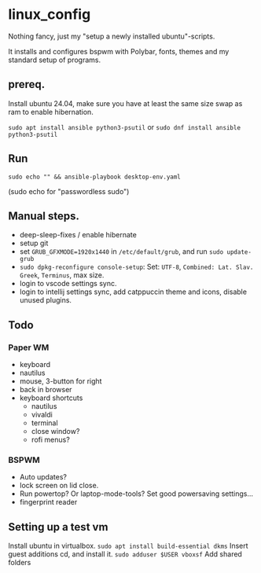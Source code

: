# linux_config
Nothing fancy, just my "setup a newly installed ubuntu"-scripts.

It installs and configures bspwm with Polybar, fonts, themes and my standard setup of programs.

## prereq.
Install ubuntu 24.04, make sure you have at least the same size swap as ram to enable hibernation.

`sudo apt install ansible python3-psutil`
or
`sudo dnf install ansible python3-psutil`

## Run
`sudo echo "" && ansible-playbook desktop-env.yaml`

(sudo echo for "passwordless sudo")


## Manual steps.
- deep-sleep-fixes / enable hibernate
- setup git
- set `GRUB_GFXMODE=1920x1440` in `/etc/default/grub`, and run `sudo update-grub`
- `sudo dpkg-reconfigure console-setup`:
    Set: `UTF-8`, `Combined: Lat. Slav. Greek`, `Terminus`, max size.
- login to vscode settings sync.
- login to intellij settings sync, add catppuccin theme and icons, disable unused plugins.


## Todo

### Paper WM
- keyboard
- nautilus
- mouse, 3-button for right
- back in browser
- keyboard shortcuts
    - nautilus
    - vivaldi
    - terminal
    - close window?
    - rofi menus?


### BSPWM
- Auto updates?
- lock screen on lid close.
- Run powertop? Or laptop-mode-tools? Set good powersaving settings...
- fingerprint reader

## Setting up a test vm
Install ubuntu in virtualbox.
`sudo apt install build-essential dkms`
Insert guest additions cd, and install it.
`sudo adduser $USER vboxsf`
Add shared folders